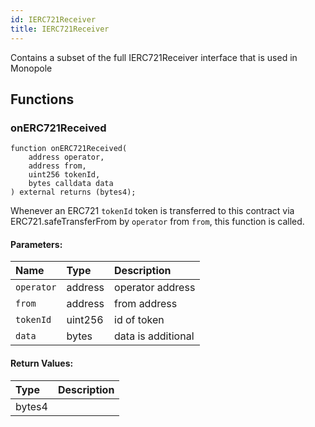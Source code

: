 ```yaml
---
id: IERC721Receiver
title: IERC721Receiver
---
```


Contains a subset of the full IERC721Receiver interface that is used in Monopole

## Functions

### onERC721Received

```solidity
function onERC721Received(
    address operator,
    address from,
    uint256 tokenId,
    bytes calldata data
) external returns (bytes4);
```

Whenever an ERC721 `tokenId` token is transferred to this contract via ERC721.safeTransferFrom by `operator` from `from`, this function is called.

#### Parameters:

| Name      | Type    | Description                                                                    |
| :-------- | :------ | :----------------------------------------------------------------------------- |
| `operator` | address | operator address |
| `from` | address | from address |
| `tokenId` | uint256 | id of token |
| `data` | bytes | data is additional |

#### Return Values:

| Type    | Description                          |
| :------ | :----------------------------------- |
| bytes4 |  |
